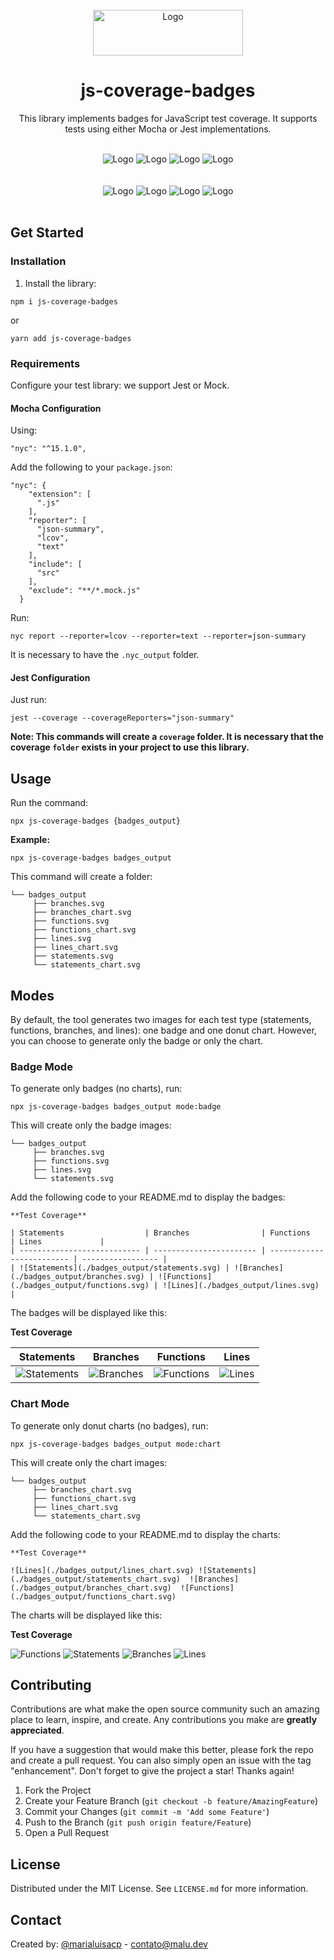 <br />
<div align="center">
  <img src="image.png" alt="Logo" width="240" height="73">

  <h1 align="center">js-coverage-badges</h1>

  <p align="center">
    This library implements badges for JavaScript test coverage. It supports tests using either Mocha or Jest implementations.    
  </p>
</div>

<!-- DEMO -->
<br/>
<div align="center">
<img src="./badges_output/functions.svg" alt="Logo">
<img src="./badges_output/statements.svg" alt="Logo">
<img src="./badges_output/branches.svg" alt="Logo">
<img src="./badges_output/lines.svg" alt="Logo">
</div>
<br/><br/>
<div align="center">
<img src="./badges_output/functions_chart.svg" alt="Logo">
<img src="./badges_output/statements_chart.svg" alt="Logo">
<img src="./badges_output/branches_chart.svg" alt="Logo">
<img src="./badges_output/lines_chart.svg" alt="Logo">
</div>
<br/>

<!-- CONFIG -->
## Get Started

### Installation

1. Install the library:
```
npm i js-coverage-badges
```
or 

```
yarn add js-coverage-badges
```

### Requirements 

Configure your test library: we support Jest or Mock.

#### Mocha Configuration

Using:
```
"nyc": "^15.1.0",
```

Add the following to your `package.json`:
```
"nyc": {
    "extension": [
      ".js"
    ],
    "reporter": [
      "json-summary",
      "lcov",
      "text"
    ],
    "include": [
      "src"
    ],
    "exclude": "**/*.mock.js"
  }
```

Run:
```
nyc report --reporter=lcov --reporter=text --reporter=json-summary
```

It is necessary to have the `.nyc_output` folder.

#### Jest Configuration

Just run:
```
jest --coverage --coverageReporters="json-summary"
```

**Note: 
This commands will create a `coverage` folder. It is necessary that the coverage `folder` exists in your project to use this library.**

<!-- USAGE -->
## Usage

Run the command:
```
npx js-coverage-badges {badges_output}
```

**Example:**
```
npx js-coverage-badges badges_output
```

This command will create a folder:

```
└── badges_output
     ├── branches.svg
     ├── branches_chart.svg
     ├── functions.svg
     ├── functions_chart.svg
     ├── lines.svg
     ├── lines_chart.svg
     ├── statements.svg
     └── statements_chart.svg
```

## Modes

By default, the tool generates two images for each test type (statements, functions, branches, and lines): one badge and one donut chart. However, you can choose to generate only the badge or only the chart.

### Badge Mode
To generate only badges (no charts), run:

```
npx js-coverage-badges badges_output mode:badge
```


This will create only the badge images:

```
└── badges_output
     ├── branches.svg
     ├── functions.svg
     ├── lines.svg
     └── statements.svg
```

Add the following code to your README.md to display the badges:

```
**Test Coverage**

| Statements                  | Branches                | Functions                 | Lines             |
| --------------------------- | ----------------------- | ------------------------- | ----------------- |
| ![Statements](./badges_output/statements.svg) | ![Branches](./badges_output/branches.svg) | ![Functions](./badges_output/functions.svg) | ![Lines](./badges_output/lines.svg) |
```

The badges will be displayed like this:

**Test Coverage**

| Statements                  | Branches                | Functions                 | Lines             |
| --------------------------- | ----------------------- | ------------------------- | ----------------- |
| ![Statements](./badges_output/statements.svg) | ![Branches](./badges_output/branches.svg) | ![Functions](./badges_output/functions.svg) | ![Lines](./badges_output/lines.svg) |


### Chart Mode

To generate only donut charts (no badges), run:

```
npx js-coverage-badges badges_output mode:chart
```

This will create only the chart images:

```
└── badges_output
     ├── branches_chart.svg
     ├── functions_chart.svg
     ├── lines_chart.svg
     └── statements_chart.svg
```

Add the following code to your README.md to display the charts:

```
**Test Coverage**

![Lines](./badges_output/lines_chart.svg) ![Statements](./badges_output/statements_chart.svg)  ![Branches](./badges_output/branches_chart.svg)  ![Functions](./badges_output/functions_chart.svg)  
```

The charts will be displayed like this:

**Test Coverage**

![Functions](./badges_output/functions_chart.svg)
![Statements](./badges_output/statements_chart.svg)
![Branches](./badges_output/branches_chart.svg)
![Lines](./badges_output/lines_chart.svg)


<!-- CONTRIBUTING -->
## Contributing

Contributions are what make the open source community such an amazing place to learn, inspire, and create. Any contributions you make are **greatly appreciated**.

If you have a suggestion that would make this better, please fork the repo and create a pull request. You can also simply open an issue with the tag "enhancement".
Don't forget to give the project a star! Thanks again!

1. Fork the Project
2. Create your Feature Branch (`git checkout -b feature/AmazingFeature`)
3. Commit your Changes (`git commit -m 'Add some Feature'`)
4. Push to the Branch (`git push origin feature/Feature`)
5. Open a Pull Request


<!-- LICENSE -->
## License

Distributed under the MIT License. See `LICENSE.md` for more information.

<!-- CONTACT -->
## Contact

Created by: [@marialuisacp](https://github.com/marialuisacp)  -  [contato@malu.dev](mail:contato@malu.dev)
